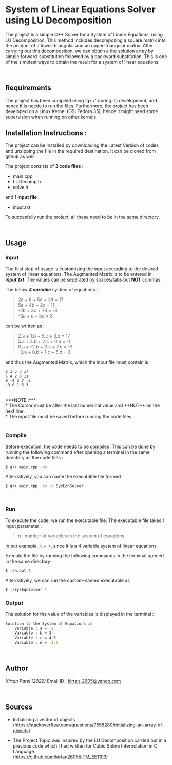 # System of Linear Equations Solver using LU Decomposition
The project is a simple C++ Solver for a System of Linear Equations, using LU Decomposition. This method includes decomposing a square matrix into  the product of a lower-triangular and an upper-triangular matrix. After carrying out this decomposition, we can obtain a the solution array by simple forward-substitution followed by a backward substitution. This is one of the simplest ways to obtain the result for a system of linear equations.

<br/>

## Requirements
The project has been compiled using 'g++' during its development, and hence it is neede to run the files. Furthermore, the project has been developed on a Linux Kernel (OS: Fedora 35), hence it might need some supervision when running on other kernels.
<br/>

## Installation Instructions : 
The project can be installed by downloading the Latest Version of codes and unzipping the file in the required destination. It can be cloned from github as well.


The project consists of **3 code files** : 

* main.cpp
* LUDecomp.h
* solve.h

and **1 input file** :

* input.txt

To succesfully run the project, all these need to be in the same directory.

<br/>

## Usage
### Input
The first step of usage is customizing the input according to the desired system of linear equations. The Augmented Matrix is to be entered in ***input.txt***. The values can be seperated by spaces/tabs but **NOT** commas.

The below ***4 variable*** system of equations :

> 2a + b + 5c + 3d = 17 	<br/>
> 5a + 4b + 2c    = 11		<br/>
> -2b + 3c + 7d = -3		<br/>
> -3a + c + 5d = 3 			<br/>

can be written as :

> 2.a + 1.b + 5.c + 3.d = 17		<br/>
> 5.a + 4.b + 2.c + 0.d   = 11		<br/>
> 0.a + -2.b + 3.c + 7.d = -3		<br/>
> -3.a + 0.b + 1.c + 5.d = 3 		<br/>

and thus the Augmented Matrix, which the input file must contain is : 
```
2 1 5 3 17
5 4 2 0 11
0 -2 3 7 -3
-3 0 1 5 3
```
<br/>
***NOTE :***	<br/>
* The Cursor must be after the last numerical value and **NOT** on the next line.	<br/>
* The input file must be saved before running the code files	<br/>

<br/>

### Compile
Before execution, the code needs to be compiled. This can be done by running the following command after opening a terminal in the same directory as the code files :
```bash
$ g++ main.cpp -lm
```
Alternatively, you can name the executable file formed
```bash
$ g++ main.cpp -lm -o SysEqnSolver
```

<br/>

### Run
To execute the code, we run the executable file. The executable file takes 1 input parameter : 
> n : number of variables in the system of equations

In our example, ```n = 4```, since it is a 4 variable system of linear equations

Execute the file by running the following commands in the terminal opened in the same directory :
```bash
$ ./a.out 4
```
Alternatively, we can run the custom-named executable as
```bash
$ ./SysEqnSolver 4
```

### Output
The solution for the value of the variables is displayed in the terminal : 
```bash
Solution to the System of Equations is
	Variable : a = -2
	Variable : b = 3
	Variable : c = 4.5
	Variable : d = -1.5
```

<br/>

## Author
*Kirtan Patel (2022)*
Email ID : kirtan_2605@yahoo.com <br/>

<br/>

## Sources
* Initializing a vector of objects <br/> (https://stackoverflow.com/questions/7558280/initializing-an-array-of-objects)

*  The Project Topic was inspired by the LU Decomposition carried out in a previous code which I had written for Cubic Spline Interpolation in C Language. <br/> (https://github.com/kirtan2605/IITM_EE1103)

